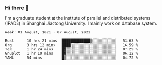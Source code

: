 ### Hi there 👋

I'm a graduate student at the institute of parallel and distributed systems (IPADS) in Shanghai Jiaotong University. I mainly work on database system.

<!--START_SECTION:waka-->
```text
Week: 01 August, 2021 - 07 August, 2021

Rust      10 hrs 21 mins  █████████████▒░░░░░░░░░░░   53.63 % 
Org       3 hrs 12 mins   ████░░░░░░░░░░░░░░░░░░░░░   16.59 % 
TeX       1 hr 24 mins    █▓░░░░░░░░░░░░░░░░░░░░░░░   07.29 % 
Gnuplot   1 hr 10 mins    █▓░░░░░░░░░░░░░░░░░░░░░░░   06.12 % 
YAML      54 mins         █▒░░░░░░░░░░░░░░░░░░░░░░░   04.72 % 
```
<!--END_SECTION:waka-->

<!--
**yqmmm/yqmmm** is a ✨ _special_ ✨ repository because its `README.md` (this file) appears on your GitHub profile.

Here are some ideas to get you started:

- 🔭 I’m currently working on ...
- 🌱 I’m currently learning ...
- 👯 I’m looking to collaborate on ...
- 🤔 I’m looking for help with ...
- 💬 Ask me about ...
- 📫 How to reach me: ...
- 😄 Pronouns: ...
- ⚡ Fun fact: ...
-->

